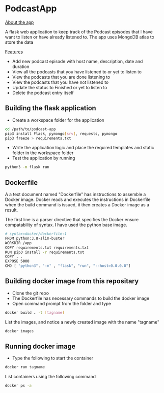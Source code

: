 
# PodcastApp

<u> About the app</u>

A flask web application to keep track of the Podcast episodes that I have want to listen or have already listened to.
The app uses MongoDB atlas to store the data

<u> Features</u>
- Add new podcast episode with host name, description, date and duration
- View all the podcasts that you have listened to or yet to listen to
- View the podcasts that you are done listening to
- View the podcasts that you have not listened to
- Update the status to Finished or yet to listen to
- Delete the podcast entry itself

## Building the flask application

- Create a workspace folder for the application
```bash
cd /path/to/podcast-app
pip3 install Flask, pymongo[srv], requests, pymongo
pip3 freeze > requirements.txt
```
- Write the application logic and place the required templates and static folder in the workspace folder
- Test the application by running

```bash
python3 -m flask run
```
## Dockerfile

A a text document named "Dockerfile" has instructions to assemble a Docker image. 
Docker reads and executes the instructions in Dockerfile when the build command is issued, it then creates a Docker image as a result.


The first line is a parser directive that specifies the Docker ensure compatability of syntax. I have used the python base image.
```bash
# syntax=docker/dockerfile:1
FROM python:3.8-slim-buster
WORKDIR /app
COPY requirements.txt requirements.txt
RUN pip3 install -r requirements.txt
COPY . .
EXPOSE 5000
CMD [ "python3", "-m" , "flask", "run", "--host=0.0.0.0"]
```


## Building docker image from this repositary
- Clone the git repo 
- The Dockerfile has necessary commands to build the docker image
- Open command prompt from the folder and type
```bash
docker build . -t [tagname]
```
List the images, and notice a newly created image with the name "tagname"

```bash
docker images
```

## Running docker image

- Type the following to start the container
```bash
docker run tagname
```
List containers using the following command

```bash
docker ps -a
```



